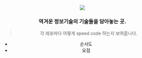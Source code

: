 <div align="center">

![](https://img.freepik.com/free-vector/fuck-you-symbol-comic-style_23-2148684350.jpg)

### 역겨운 정보기술의 기술들을 담아놓는 곳.

> 각 레포마다 어떻게 speed code 하는지 보여줍니다.

* 순서도
* 요점
